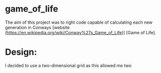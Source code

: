 # game_of_life

The aim of this project was to right code capable of calculating each new generation in Conways [website (https://en.wikipedia.org/wiki/Conway%27s_Game_of_Life)] [Game of Life].

# Design:

I decided to use a two-dimensional grid as this allowed me two
